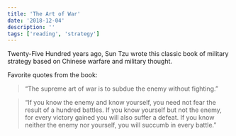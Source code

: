 ```yaml
---
title: 'The Art of War'
date: '2018-12-04'
description: ''
tags: ['reading', 'strategy']
---
```


Twenty-Five Hundred years ago, Sun Tzu wrote this classic book of military strategy based on Chinese warfare and military thought.

Favorite quotes from the book:

> “The supreme art of war is to subdue the enemy without fighting.”

> “If you know the enemy and know yourself, you need not fear the result of a hundred battles. If you know yourself but not the enemy, for every victory gained you will also suffer a defeat. If you know neither the enemy nor yourself, you will succumb in every battle.”
